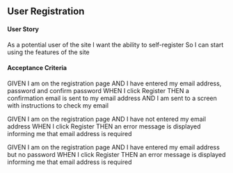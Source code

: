 ## User Registration

#### User Story
As a potential user of the site
I want the ability to self-register
So I can start using the features of the site

#### Acceptance Criteria
GIVEN I am on the registration page
AND I have entered my email address, password and confirm password
WHEN I click Register
THEN a confirmation email is sent to my email address
AND I am sent to a screen with instructions to check my email

GIVEN I am on the registration page
AND I have not entered my email address
WHEN I click Register
THEN an error message is displayed informing me that email address is required

GIVEN I am on the registration page
AND I have entered my email address but no password
WHEN I click Register
THEN an error message is displayed informing me that email address is required